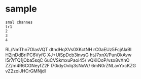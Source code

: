# sample
    smal channes
    tr1
    2
    3
    4
     
     
    
RL/NmThn7OlasVQT
dtndHqXVs0XKctNH
rC0aEUz5FcjAlaBI
H2jnDdBriPC6VyfC
XJ+UiSpDcb3invsG
htJ7xnX/PunOkAvw
l5r7rTQ1jOba5sqC
6uCVSkmxuPaoi45/
vQKlOoP/vsx8vXnO
ZZ/m4R6CGNeyfZ2F
l70idyOvIq3sNxW/
6mN0rZNLavYxcKZG
vZ2zoiJHCrGMNjdl
